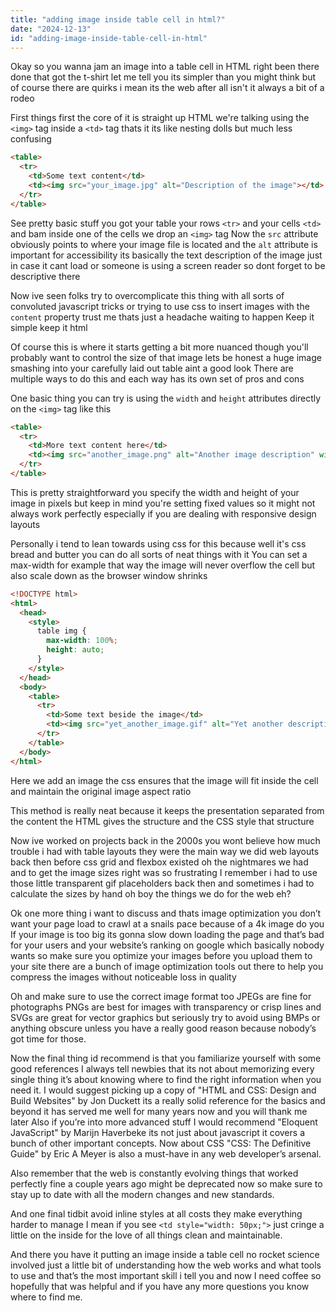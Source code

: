 ```yaml
---
title: "adding image inside table cell in html?"
date: "2024-12-13"
id: "adding-image-inside-table-cell-in-html"
---
```


Okay so you wanna jam an image into a table cell in HTML right been there done that got the t-shirt let me tell you its simpler than you might think but of course there are quirks i mean its the web after all isn't it always a bit of a rodeo

First things first the core of it is straight up HTML we're talking using the `<img>` tag inside a `<td>` tag thats it its like nesting dolls but much less confusing

```html
<table>
  <tr>
    <td>Some text content</td>
    <td><img src="your_image.jpg" alt="Description of the image"></td>
  </tr>
</table>
```

See pretty basic stuff you got your table your rows `<tr>` and your cells `<td>` and bam inside one of the cells we drop an `<img>` tag Now the `src` attribute obviously points to where your image file is located and the `alt` attribute is important for accessibility its basically the text description of the image just in case it cant load or someone is using a screen reader so dont forget to be descriptive there

Now ive seen folks try to overcomplicate this thing with all sorts of convoluted javascript tricks or trying to use css to insert images with the `content` property trust me thats just a headache waiting to happen Keep it simple keep it html

Of course this is where it starts getting a bit more nuanced though you'll probably want to control the size of that image lets be honest a huge image smashing into your carefully laid out table aint a good look There are multiple ways to do this and each way has its own set of pros and cons

One basic thing you can try is using the `width` and `height` attributes directly on the `<img>` tag like this

```html
<table>
  <tr>
    <td>More text content here</td>
    <td><img src="another_image.png" alt="Another image description" width="100" height="75"></td>
  </tr>
</table>
```

This is pretty straightforward you specify the width and height of your image in pixels but keep in mind you're setting fixed values so it might not always work perfectly especially if you are dealing with responsive design layouts

Personally i tend to lean towards using css for this because well it's css bread and butter you can do all sorts of neat things with it You can set a max-width for example that way the image will never overflow the cell but also scale down as the browser window shrinks

```html
<!DOCTYPE html>
<html>
  <head>
    <style>
      table img {
        max-width: 100%;
        height: auto;
      }
    </style>
  </head>
  <body>
    <table>
      <tr>
        <td>Some text beside the image</td>
        <td><img src="yet_another_image.gif" alt="Yet another description"></td>
      </tr>
    </table>
  </body>
</html>
```

Here we add an image the css ensures that the image will fit inside the cell and maintain the original image aspect ratio

This method is really neat because it keeps the presentation separated from the content the HTML gives the structure and the CSS style that structure

Now ive worked on projects back in the 2000s you wont believe how much trouble i had with table layouts they were the main way we did web layouts back then before css grid and flexbox existed oh the nightmares we had and to get the image sizes right was so frustrating I remember i had to use those little transparent gif placeholders back then and sometimes i had to calculate the sizes by hand oh boy the things we do for the web eh?

Ok one more thing i want to discuss and thats image optimization you don’t want your page load to crawl at a snails pace because of a 4k image do you If your image is too big its gonna slow down loading the page and that’s bad for your users and your website’s ranking on google which basically nobody wants so make sure you optimize your images before you upload them to your site there are a bunch of image optimization tools out there to help you compress the images without noticeable loss in quality

Oh and make sure to use the correct image format too JPEGs are fine for photographs PNGs are best for images with transparency or crisp lines and SVGs are great for vector graphics but seriously try to avoid using BMPs or anything obscure unless you have a really good reason because nobody’s got time for those.

Now the final thing id recommend is that you familiarize yourself with some good references I always tell newbies that its not about memorizing every single thing it’s about knowing where to find the right information when you need it. I would suggest picking up a copy of "HTML and CSS: Design and Build Websites" by Jon Duckett its a really solid reference for the basics and beyond it has served me well for many years now and you will thank me later Also if you’re into more advanced stuff I would recommend "Eloquent JavaScript" by Marijn Haverbeke its not just about javascript it covers a bunch of other important concepts. Now about CSS "CSS: The Definitive Guide" by Eric A Meyer is also a must-have in any web developer’s arsenal.

Also remember that the web is constantly evolving things that worked perfectly fine a couple years ago might be deprecated now so make sure to stay up to date with all the modern changes and new standards.

And one final tidbit avoid inline styles at all costs they make everything harder to manage I mean if you see `<td style="width: 50px;">` just cringe a little on the inside for the love of all things clean and maintainable.

And there you have it putting an image inside a table cell no rocket science involved just a little bit of understanding how the web works and what tools to use and that’s the most important skill i tell you and now I need coffee so hopefully that was helpful and if you have any more questions you know where to find me.
